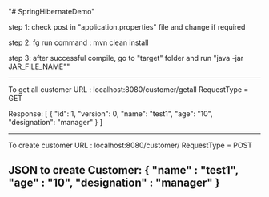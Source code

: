 "# SpringHibernateDemo" 

step 1: check post in "application.properties" file and change if required

step 2: fg
  run command : mvn clean install

step 3:
  after successful compile, go to "target" folder and run "java -jar JAR_FILE_NAME""



-----------------------------------------------------------------------
To get all customer
URL : localhost:8080/customer/getall
RequestType = GET

Response:
[
    {
        "id": 1,
        "version": 0,
        "name": "test1",
        "age": "10",
        "designation": "manager"
    }
]

-----------------------------------------------------------------------
To create customer
URL : localhost:8080/customer/
RequestType = POST

JSON to create Customer:
{
	"name" : "test1",
	"age" : "10",
	"designation" : "manager"
}
-----------------------------------------------------------------------
